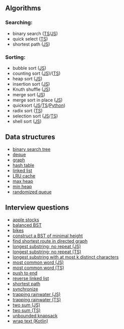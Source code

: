 ## Algorithms
### Searching:
* binary search ([TS](../master/algorithms/search/binarySearch.ts)/[JS](../master/algorithms/search/binarySearch.js))
* quick select ([TS](../master/algorithms/search/quickSelect.ts))
* shortest path ([JS](../master/algorithms/search/shortestPath.js))

### Sorting:
* bubble sort ([JS](../master/algorithms/sorts/BubbleSort.js))
* counting sort ([JS](../master/algorithms/sorts/CountingSort.js))/([TS](../master/algorithms/sorts/CountingSort.ts))
* heap sort ([JS](../master/algorithms/sorts/HeapSort.js))
* insertion sort ([JS](../master/algorithms/sorts/InsertionSort.js))
* Knuth shuffle ([JS](../master/algorithms/sorts/knuthShuffle.js))
* merge sort ([JS](../master/algorithms/sorts/MergeSort.js))
* merge sort in place ([JS](../master/algorithms/sorts/mergeSortInPlace.js))
* quicksort ([JS](../master/algorithms/sorts/QuickSort.js)/[TS](../master/algorithms/sorts/QuickSort.ts)/[Python](../master/algorithms/sorts/QuickSort.py))
* radix sort ([TS](../master/algorithms/sorts/RadixSort.ts))
* selection sort ([JS](../master/algorithms/sorts/SelectionSort.js)/[TS](../master/algorithms/sorts/SelectionSort.ts))
* shell sort ([JS](../master/algorithms/sorts/ShellSort.js))

## Data structures
* [binary search tree](../master/data-structures/BST.js)
* [deque](../master/data-structures/Deque.ts)
* [graph](../master/data-structures/Graph.js)
* [hash table](../master/data-structures/HashTable.js)
* [linked list](../master/data-structures/LinkedList.js)
* [LRU cache](../master/data-structures/LRUcache.js)
* [max heap](../master/dailyTasks/maxHeap.ts)
* [min heap](../master/data-structures/minHeap.ts)
* [randomized queue](../master/data-structures/RandomizedQueue.ts)

## Interview questions
* [apple stocks](../master/interview-questions/maxProfitCalc.js)
* [balanced BST](../master/interview-questions/balancedBST.js)
* [bikes](../master/interview-questions/bikes.js)
* [construct a BST of minimal height](../master/interview-questions/minHeightBST.js)
* [find shortest route in directed graph](../master/interview-questions/findRoute.js)
* [longest substring; no repeat (JS)](../master/interview-questions/longestSubstringNoRepeat.js)
* [longest substring; no repeat (TS)](../master/interview-questions/longestSubstringNoRepeat.ts)
* [longest substring with at most k distinct characters](../master/interview-questions/longestSubstringKDistinct.js)
* [most common word (JS)](../master/interview-questions/mostCommonWord.js)
* [most common word (TS)](../master/interview-questions/mostCommonWord.ts)
* [push to end](../master/interview-questions/pushToEnd.js)
* [reverse linked list](../master/interview-questions/reverseLinkedList.js)
* [shortest path](../master/interview-questions/shortestPath.js)
* [synchronize](../master/interview-questions/synchronize.js)
* [trapping rainwater (JS)](../master/interview-questions/trappingRainwater.js)
* [trapping rainwater (TS)](../master/interview-questions/trappingRainwater.ts)
* [two sum (JS)](../master/interview-questions/twoSum.js)
* [two sum (TS)](../master/interview-questions/twoSum.ts)
* [unbounded knapsack](../master/interview-questions/unboundedKnapsack.js)
* [wrap text (Kotlin)](../master/interview-questions/wrapText.kt)

